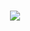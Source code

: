 <h1 align="center">
    <img src = "https://readme-typing-svg.herokuapp.com?font=Kanit&weight=500&size=35&duration=3000&pause=1000&color=FFFFFF&background=00000000&center=true&vCenter=true&random=false&width=500&height=70&lines=Hello+!+%F0%9F%91%8B;I'm+Jeevanandhan+%F0%9F%98%8A;Tech+Enthusiast+%F0%9F%91%A8%E2%80%8D%F0%9F%92%BB;Web+developer+%F0%9F%8C%90)";
</h1>
